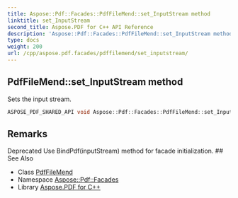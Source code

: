 ```yaml
---
title: Aspose::Pdf::Facades::PdfFileMend::set_InputStream method
linktitle: set_InputStream
second_title: Aspose.PDF for C++ API Reference
description: 'Aspose::Pdf::Facades::PdfFileMend::set_InputStream method. Sets the input stream in C++.'
type: docs
weight: 200
url: /cpp/aspose.pdf.facades/pdffilemend/set_inputstream/
---
```

## PdfFileMend::set_InputStream method


Sets the input stream.

```cpp
ASPOSE_PDF_SHARED_API void Aspose::Pdf::Facades::PdfFileMend::set_InputStream(System::SharedPtr<System::IO::Stream> value)
```

## Remarks


<xrefsect id="deprecated_1_deprecated000058">
  <xreftitle>Deprecated</xreftitle>
  <xrefdescription>
    <para>Use BindPdf(inputStream) method for facade initialization. </para>
  </xrefdescription>
</xrefsect>
## See Also

* Class [PdfFileMend](../)
* Namespace [Aspose::Pdf::Facades](../../)
* Library [Aspose.PDF for C++](../../../)
